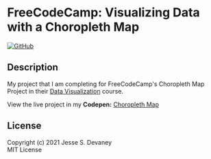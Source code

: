 # FreeCodeCamp: Visualizing Data with a Choropleth Map

[![GitHub](https://img.shields.io/github/license/jessesdevaney/choropleth-map?style=flat-square)](https://github.com/jessesdevaney/choropleth-map/blob/main/LICENSE)

## Description

My project that I am completing for FreeCodeCamp's Choropleth Map Project in their [Data Visualization](https://www.freecodecamp.org/learn/data-visualization/) course.

View the live project in my **Codepen:** [Choropleth Map](https://codepen.io/jessesdevaney/full/ZEeLagw)

## License

Copyright (c) 2021 Jesse S. Devaney  
MIT License

